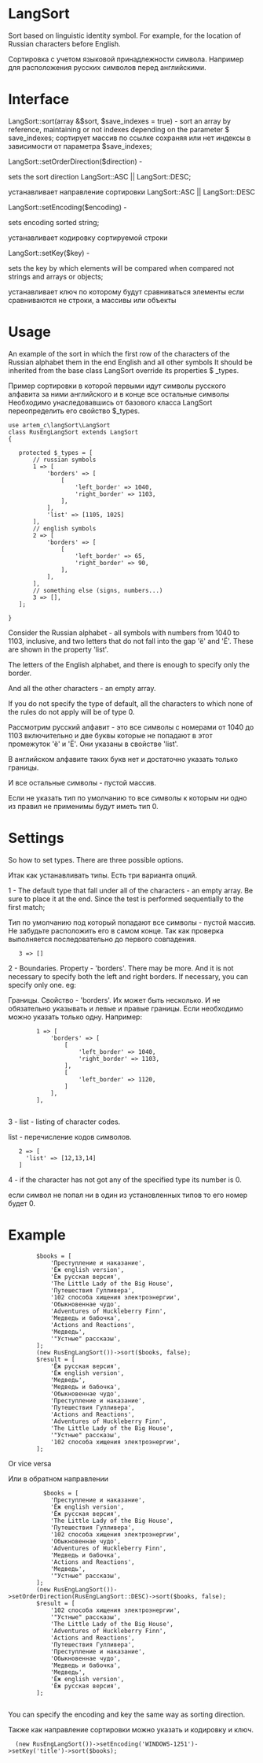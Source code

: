 # LangSort
Sort based on linguistic identity symbol. For example, for the location of Russian characters before English.

Сортировка с учетом языковой принадлежности символа. Например для расположения русских символов перед английскими.
# Interface
 LangSort::sort(array &$sort, $save_indexes = true) - sort an array by reference, maintaining or not indexes depending on the parameter $ save_indexes; сортирует массив по ссылке сохраняя или нет индексы в зависимости от параметра $save_indexes;
 
 LangSort::setOrderDirection($direction) - 
 
 sets the sort direction LangSort::ASC  ||  LangSort::DESC; 
 
 устанавливает направление сортировки LangSort::ASC  ||  LangSort::DESC
 
 LangSort::setEncoding($encoding) - 
 
 sets encoding sorted string; 
 
 устанавливает кодировку сортируемой строки
 
 LangSort::setKey($key) - 
 
 sets the key by which elements will be compared when compared not strings and arrays or objects; 
 
 устанавливает ключ по которому будут сравниваться элементы если сравниваются не строки, а массивы или объекты
# Usage
An example of the sort in which the first row of the characters of the Russian alphabet them in the end English and all other symbols
It should be inherited from the base class LangSort override its properties $ _types.

 Пример сортировки в которой первыми идут символы русского алфавита за ними английского и в конце все остальные символы
 Необходимо унаследовавшись от базового класса  LangSort переопределить его свойство $_types.
 ```
 use artem_c\langSort\LangSort
class RusEngLangSort extends LangSort
{

    protected $_types = [
        // russian symbols
        1 => [
            'borders' => [
                [
                    'left_border' => 1040,
                    'right_border' => 1103,
                ],
            ],
            'list' => [1105, 1025]
        ],
        // english symbols
        2 => [
            'borders' => [
                [
                    'left_border' => 65,
                    'right_border' => 90,
                ],
            ],
        ],
        // something else (signs, numbers...)
        3 => [],
    ];

}
 
```
Consider the Russian alphabet - all symbols with numbers from 1040 to 1103, inclusive, and two letters that do not fall into the gap 'ё' and 'Ё'. These are shown in the property 'list'.

The letters of the English alphabet, and there is enough to specify only the border.

And all the other characters - an empty array.

If you do not specify the type of default, all the characters to which none of the rules do not apply will be of type 0.


Рассмотрим русский алфавит - это все символы с номерами от 1040 до 1103 включительно и две буквы которые не попадают в этот промежуток 'ё' и 'Ё'. Они указаны в свойстве 'list'.

В английском алфавите таких букв нет и достаточно указать только границы.

И все остальные символы - пустой массив.

Если не указать тип по умолчанию то все символы к которым ни одно из правил не применимы будут иметь тип 0.

# Settings

So how to set types.
There are three possible options.

Итак как устанавливать типы.
Есть три варианта опций.

1 - The default type that fall under all of the characters - an empty array. Be sure to place it at the end. Since the test is performed sequentially to the first match;

Тип по умолчанию под который попадают все символы - пустой массив. Не забудьте расположить его в самом конце. Так как проверка выполняется последовательно до первого совпадения.
```
   3 => []
```  
2 - Boundaries. Property - 'borders'. There may be more. And it is not necessary to specify both the left and right borders. If necessary, you can specify only one. eg:


Границы. Свойство - 'borders'. Их может быть несколько.   И не обязательно указывать и левые и правые границы. Если необходимо можно указать только одну.
Например:
```
        1 => [
            'borders' => [
                [
                    'left_border' => 1040,
                    'right_border' => 1103,
                ],
                [
                    'left_border' => 1120,
                ]
            ],
        ],
    
  ```
  
  3 - 
  list - listing of character codes.
  
  list - перечисление кодов символов.
 ```
    2 => [
      'list' => [12,13,14]
    ]
 ```   
 4 - 
 if the character has not got any of the specified type its number is 0.
 
 если символ не попал ни в один из установленных типов то его номер будет 0.
 
# Example
```
        $books = [
            'Преступление и наказание',
            'Ёж english version',
            'Ёж русская версия',
            'The Little Lady of the Big House',
            'Путешествия Гулливера',
            '102 способа хищения электроэнергии',
            'Обыкновеннае чудо',
            'Adventures of Huckleberry Finn',
            'Медведь и бабочка',
            'Actions and Reactions',
            'Медведь',
            '"Устные" рассказы',
        ];
        (new RusEngLangSort())->sort($books, false);
        $result = [
            'Ёж русская версия',
            'Ёж english version',
            'Медведь',
            'Медведь и бабочка',
            'Обыкновеннае чудо',
            'Преступление и наказание',
            'Путешествия Гулливера',
            'Actions and Reactions',
            'Adventures of Huckleberry Finn',
            'The Little Lady of the Big House',
            '"Устные" рассказы',
            '102 способа хищения электроэнергии',
        ];

```
Or vice versa

Или в обратном направлении
```
          $books = [
            'Преступление и наказание',
            'Ёж english version',
            'Ёж русская версия',
            'The Little Lady of the Big House',
            'Путешествия Гулливера',
            '102 способа хищения электроэнергии',
            'Обыкновеннае чудо',
            'Adventures of Huckleberry Finn',
            'Медведь и бабочка',
            'Actions and Reactions',
            'Медведь',
            '"Устные" рассказы',
        ];
        (new RusEngLangSort())->setOrderDirection(RusEngLangSort::DESC)->sort($books, false);
        $result = [
            '102 способа хищения электроэнергии',
            '"Устные" рассказы',
            'The Little Lady of the Big House',
            'Adventures of Huckleberry Finn',
            'Actions and Reactions',
            'Путешествия Гулливера',
            'Преступление и наказание',
            'Обыкновеннае чудо',
            'Медведь и бабочка',
            'Медведь',
            'Ёж english version',
            'Ёж русская версия',
        ];
        
```

You can specify the encoding and key the same way as sorting direction.

Также как направление сортировки можно указать и кодировку и ключ.
```
  (new RusEngLangSort())->setEncoding('WINDOWS-1251')->setKey('title')->sort($books);
  ```
